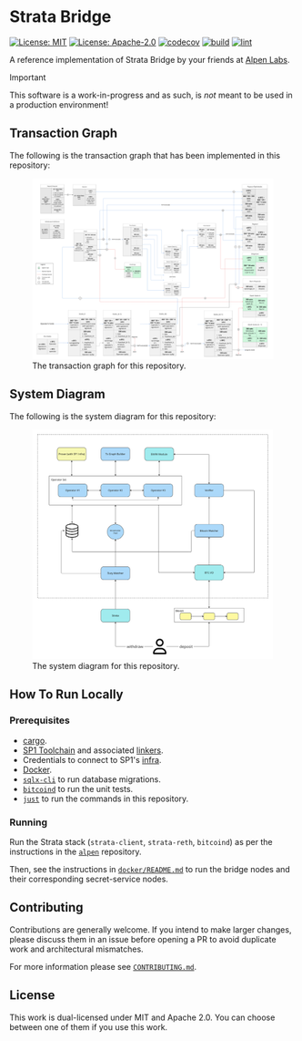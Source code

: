 # Strata Bridge

[![License: MIT](https://img.shields.io/badge/License-MIT-blue.svg)](https://opensource.org/licenses/MIT)
[![License: Apache-2.0](https://img.shields.io/badge/License-Apache-blue.svg)](https://opensource.org/licenses/apache-2-0)
[![codecov](https://codecov.io/github/alpenlabs/strata-bridge/graph/badge.svg?token=UYZ5YPKGL2)](https://codecov.io/github/alpenlabs/strata-bridge)
[![build](https://github.com/alpenlabs/strata-bridge/actions/workflows/build.yml/badge.svg?event=push)](https://github.com/alpenlabs/strata-bridge/actions)
[![lint](https://github.com/alpenlabs/strata-bridge/actions/workflows/lint.yml/badge.svg?event=push)](https://github.com/alpenlabs/strata-bridge/actions)

A reference implementation of Strata Bridge by your friends at [Alpen Labs](https://www.alpenlabs.io/).

> [!IMPORTANT]
> This software is a work-in-progress and as such, is _not_ meant to be used in a production environment!

## Transaction Graph

The following is the transaction graph that has been implemented in this repository:

<figure>
    <img src="./assets/testnet-i-tx-graph.jpg" alt = "Transaction graph" />
    <figcaption>The transaction graph for this repository.</figcaption>
</figure>

## System Diagram

The following is the system diagram for this repository:

<figure>
    <img src="./assets/system-design.jpg" alt = "System diagram" />
    <figcaption>The system diagram for this repository.</figcaption>
</figure>

## How To Run Locally

### Prerequisites

-   [cargo](https://doc.rust-lang.org/cargo/getting-started/installation.html).
-   [SP1 Toolchain](https://docs.succinct.xyz/docs/sp1/getting-started/install) and associated [linkers](https://github.com/xpack-dev-tools/riscv-none-elf-gcc-xpack/releases/tag/v14.2.0-2).
-   Credentials to connect to SP1's [infra](https://explorer.succinct.xyz).
-   [Docker](https://docs.docker.com/get-docker/).
-   [`sqlx-cli`](https://lib.rs/crates/sqlx-cli) to run database migrations.
-   [`bitcoind`](https://bitcoin.org/en/download) to run the unit tests.
-   [`just`](https://just.systems/) to run the commands in this repository.

### Running

Run the Strata stack (`strata-client`, `strata-reth`, `bitcoind`) as per the instructions
in the [`alpen`](https://github.com/alpenlabs/alpen/tree/bitvm2) repository.

Then, see the instructions in [`docker/README.md`](./docker/README.md) to run the bridge nodes
and their corresponding secret-service nodes.

## Contributing

Contributions are generally welcome.
If you intend to make larger changes, please discuss them in an issue
before opening a PR to avoid duplicate work and architectural mismatches.

For more information please see [`CONTRIBUTING.md`](/CONTRIBUTING.md).

## License

This work is dual-licensed under MIT and Apache 2.0.
You can choose between one of them if you use this work.
